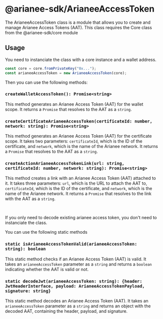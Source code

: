 # @arianee-sdk/ArianeeAccessToken

The ArianeeAccessToken class is a module that allows you to create and manage Arianee Access Tokens (AAT). This class requires the Core class from the @arianee-sdk/core module

## Usage

You need to instanciate the class with a core instance and a wallet address.

```typescript
const core = core.fromPrivateKey("0x...");
const arianeeAccessToken = new ArianeeAccessToken(core);
```

Then you can use the following methods:

### `createWalletAccessToken(): Promise<string>`

This method generates an Arianee Access Token (AAT) for the wallet scope. It returns a `Promise` that resolves to the AAT as a `string`.

### `createCertificateArianeeAccessToken(certificateId: number, network: string): Promise<string>`

This method generates an Arianee Access Token (AAT) for the certificate scope. It takes two parameters: `certificateId`, which is the ID of the certificate, and `network`, which is the name of the Arianee network. It returns a `Promise` that resolves to the AAT as a `string`.

### `createActionArianeeAccessTokenLink(url: string, certificateId: number, network: string): Promise<string>`

This method creates a link with an Arianee Access Token (AAT) attached to it. It takes three parameters: `url`, which is the URL to attach the AAT to, `certificateId`, which is the ID of the certificate, and `network`, which is the name of the Arianee network. It returns a `Promise` that resolves to the link with the AAT as a `string`.

<br>

If you only need to decode existing arianee access token, you don't need to instanciate the class. 

You can use the following static methods

### `static isArianeeAccessTokenValid(arianeeAccessToken: string): boolean`

This static method checks if an Arianee Access Token (AAT) is valid. It takes an `arianeeAccessToken` parameter as a `string` and returns a `boolean` indicating whether the AAT is valid or not.

### `static decodeJwt(arianeeAccessToken: string): {header: JwtHeaderInterface, payload: ArianeeAccessTokenPayload, signature: string}`

This static method decodes an Arianee Access Token (AAT). It takes an `arianeeAccessToken` parameter as a `string` and returns an object with the decoded AAT, containing the header, payload, and signature.

